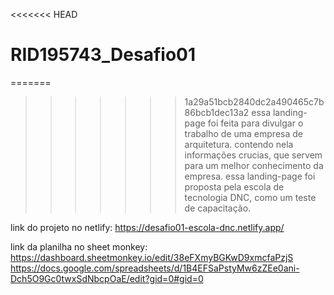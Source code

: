<<<<<<< HEAD
# RID195743_Desafio01
=======
>>>>>>> 1a29a51bcb2840dc2a490465c7b86bcb1dec13a2
essa landing-page foi feita para divulgar o trabalho de uma empresa de arquitetura.
contendo nela informações crucias, que servem para um melhor conhecimento da empresa.
essa landing-page foi proposta pela escola de tecnologia DNC, como um teste de capacitação.


link do projeto no netlify:  https://desafio01-escola-dnc.netlify.app/

link da planilha no sheet monkey: https://dashboard.sheetmonkey.io/edit/38eFXmyBGKwD9xmcfaPzjS
https://docs.google.com/spreadsheets/d/1B4EFSaPstyMw6zZEe0ani-Dch5O9Gc0twxSdNbcpOaE/edit?gid=0#gid=0
